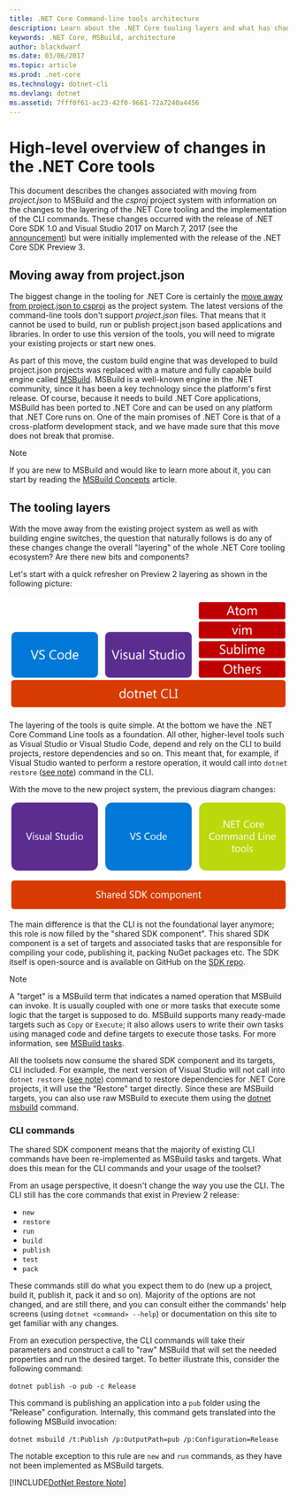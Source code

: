 ```yaml
---
title: .NET Core Command-line tools architecture
description: Learn about the .NET Core tooling layers and what has changed in recent versions.
keywords: .NET Core, MSBuild, architecture
author: blackdwarf
ms.date: 03/06/2017
ms.topic: article
ms.prod: .net-core
ms.technology: dotnet-cli
ms.devlang: dotnet
ms.assetid: 7fff0f61-ac23-42f0-9661-72a7240a4456
---
```


# High-level overview of changes in the .NET Core tools

This document describes the changes associated with moving from *project.json* to MSBuild and the *csproj* project system with information on the changes to the layering of the .NET Core tooling and the implementation of the CLI commands. These changes occurred with the release of .NET Core SDK 1.0 and Visual Studio 2017 on March 7, 2017 (see the [announcement](https://blogs.msdn.microsoft.com/dotnet/2017/03/07/announcing-net-core-tools-1-0/)) but were initially implemented with the release of the .NET Core SDK Preview 3.

## Moving away from project.json
The biggest change in the tooling for .NET Core is certainly the [move away from project.json to csproj](https://blogs.msdn.microsoft.com/dotnet/2016/05/23/changes-to-project-json/) as the project system. The latest versions of the command-line tools don't support *project.json* files. That means that it cannot be used to build, run or publish project.json based applications and libraries. In order to use this version of the tools, you will need to migrate your existing projects or start new ones. 

As part of this move, the custom build engine that was developed to build project.json projects was replaced with a mature and fully capable build engine called [MSBuild](https://github.com/Microsoft/msbuild). MSBuild is a well-known engine in the .NET community, since it has been a key technology since the platform's first release. Of course, because it needs to build .NET Core applications, MSBuild has been ported to .NET Core and can be used on any platform that .NET Core runs on. One of the main promises of .NET Core is that of a cross-platform development stack, and we have made sure that this move does not break that promise.

> [!NOTE]
> If you are new to MSBuild and would like to learn more about it, you can start by reading the [MSBuild Concepts](/visualstudio/msbuild/msbuild-concepts) article. 

## The tooling layers
With the move away from the existing project system as well as with building engine switches, the question that naturally follows is do any of these changes change the overall "layering" of the whole .NET Core tooling ecosystem? Are there new bits and components?

Let's start with a quick refresher on Preview 2 layering as shown in the following picture:

![Preview 2 tools high-level architecture](media/cli-msbuild-architecture/p2-arch.png)

The layering of the tools is quite simple. At the bottom we have the .NET Core Command Line tools as a foundation. All other, higher-level tools such as Visual Studio or Visual Studio Code, depend and rely on the CLI to build projects, restore dependencies and so on. This meant that, for example, if Visual Studio wanted to perform a restore operation, it would call into `dotnet restore` ([see note](#dotnet-restore-note)) command in the CLI. 

With the move to the new project system, the previous diagram changes: 

![.NET Core SDK 1.0.0 high-level architecture](media/cli-msbuild-architecture/p3-arch.png)

The main difference is that the CLI is not the foundational layer anymore; this role is now filled by the "shared SDK component". This shared SDK component is a set of targets and associated tasks that are responsible for compiling your code, publishing it, packing NuGet packages etc. The SDK itself is open-source and is available on GitHub on the [SDK repo](https://github.com/dotnet/sdk). 

> [!NOTE]
> A "target" is a MSBuild term that indicates a named operation that MSBuild can invoke. It is usually coupled with one or more tasks that execute some logic that the target is supposed to do. MSBuild supports many ready-made targets such as `Copy` or `Execute`; it also allows users to write their own tasks using managed code and define targets to execute those tasks. For more information, see [MSBuild tasks](/visualstudio/msbuild/msbuild-tasks). 

All the toolsets now consume the shared SDK component and its targets, CLI included. For example, the next version of Visual Studio will not call into `dotnet restore` ([see note](#dotnet-restore-note)) command to restore dependencies for .NET Core projects, it will use the "Restore" target directly. Since these are MSBuild targets, you can also use raw MSBuild to execute them using the [dotnet msbuild](dotnet-msbuild.md) command. 

### CLI commands
The shared SDK component means that the majority of existing CLI commands have been re-implemented as MSBuild tasks and targets. What does this mean for the CLI commands and your usage of the toolset? 

From an usage perspective, it doesn't change the way you use the CLI. The CLI still has the core commands that exist in Preview 2 release:

* `new`
* `restore`
* `run` 
* `build`
* `publish`
* `test`
* `pack` 

These commands still do what you expect them to do (new up a project, build it, publish it, pack it and so on). Majority of the options are not changed, and are still there, and you can consult either the commands' help screens (using `dotnet <command> --help`) or documentation on this site to get familiar with any changes. 

From an execution perspective, the CLI commands will take their parameters and construct a call to "raw" MSBuild that will set the needed properties and run the desired target. To better illustrate this, consider the following command: 

   `dotnet publish -o pub -c Release`
    
This command is publishing an application into a `pub` folder using the "Release" configuration. Internally, this command gets translated into the following MSBuild invocation: 

   `dotnet msbuild /t:Publish /p:OutputPath=pub /p:Configuration=Release`

The notable exception to this rule are `new` and `run` commands, as they have not been implemented as MSBuild targets.

<a name="dotnet-restore-note"></a>
 [!INCLUDE[DotNet Restore Note](~/includes/dotnet-restore-note.md.md)]